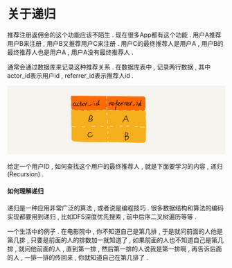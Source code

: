 # 关于递归

推荐注册返佣金的这个功能应该不陌生 . 现在很多App都有这个功能 . 用户A推荐用户B来注册 , 用户B又推荐用户C来注册 . 用户C的最终推荐人是用户A , 用户B的最终推荐人也是用户A , 用户A没有最终推荐人 .

通常会通过数据库来记录这种推荐关系 . 在数据库表中 , 记录两行数据 , 其中actor\_id表示用户id , referrer\_id表示推荐人id .

![](/assets/tuijianguanxi.png)

给定一个用户ID , 如何查找这个用户的最终推荐人 , 就是下面要学习的内容 , 递归\(Recursion\) .

#### 如何理解递归

递归是一种应用非常广泛的算法 , 或者说是编程技巧 . 很多数据结构和算法的编码实现都要用到递归 , 比如DFS深度优先搜索 , 前中后序二叉树遍历等等 . 

一个生活中的例子 . 在电影院中 , 你不知道自己是第几排 , 于是就问前面的人他是第几排 , 只要是前面的人的排数加一就知道了 , 如果前面的人也不知道自己是第几排 , 就问他前面的人 , 直到第一排 , 然后第一排的人说我是第一排啊 , 再告诉后面的人 , 一排一排的传回来 , 你就知道自己在第几排了 . 


